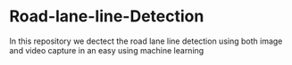 # Road-lane-line-Detection
In this repository we dectect the road lane line detection using both image and video capture in an easy using machine learning
